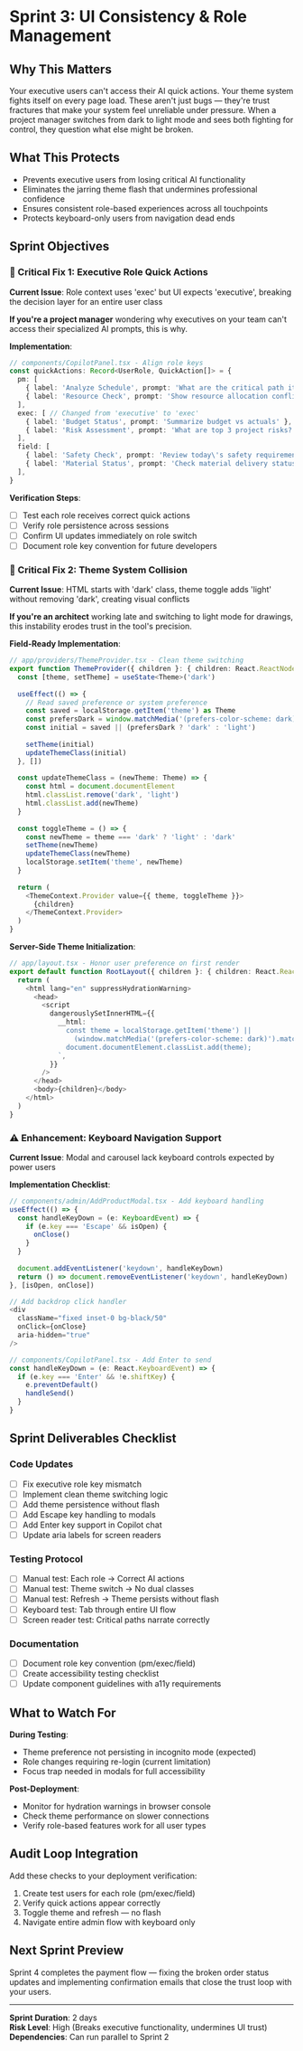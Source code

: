 # Sprint 3: UI Consistency & Role Management

## Why This Matters

Your executive users can't access their AI quick actions. Your theme system fights itself on every page load. These aren't just bugs — they're trust fractures that make your system feel unreliable under pressure. When a project manager switches from dark to light mode and sees both fighting for control, they question what else might be broken.

## What This Protects

- Prevents executive users from losing critical AI functionality
- Eliminates the jarring theme flash that undermines professional confidence
- Ensures consistent role-based experiences across all touchpoints
- Protects keyboard-only users from navigation dead ends

## Sprint Objectives

### 🔴 Critical Fix 1: Executive Role Quick Actions

**Current Issue**: Role context uses 'exec' but UI expects 'executive', breaking the decision layer for an entire user class

**If you're a project manager** wondering why executives on your team can't access their specialized AI prompts, this is why.

**Implementation**:
```typescript
// components/CopilotPanel.tsx - Align role keys
const quickActions: Record<UserRole, QuickAction[]> = {
  pm: [
    { label: 'Analyze Schedule', prompt: 'What are the critical path items?' },
    { label: 'Resource Check', prompt: 'Show resource allocation conflicts' },
  ],
  exec: [ // Changed from 'executive' to 'exec'
    { label: 'Budget Status', prompt: 'Summarize budget vs actuals' },
    { label: 'Risk Assessment', prompt: 'What are top 3 project risks?' },
  ],
  field: [
    { label: 'Safety Check', prompt: 'Review today\'s safety requirements' },
    { label: 'Material Status', prompt: 'Check material delivery status' },
  ],
}
```

**Verification Steps**:
- [ ] Test each role receives correct quick actions
- [ ] Verify role persistence across sessions
- [ ] Confirm UI updates immediately on role switch
- [ ] Document role key convention for future developers

### 🔴 Critical Fix 2: Theme System Collision

**Current Issue**: HTML starts with 'dark' class, theme toggle adds 'light' without removing 'dark', creating visual conflicts

**If you're an architect** working late and switching to light mode for drawings, this instability erodes trust in the tool's precision.

**Field-Ready Implementation**:
```typescript
// app/providers/ThemeProvider.tsx - Clean theme switching
export function ThemeProvider({ children }: { children: React.ReactNode }) {
  const [theme, setTheme] = useState<Theme>('dark')
  
  useEffect(() => {
    // Read saved preference or system preference
    const saved = localStorage.getItem('theme') as Theme
    const prefersDark = window.matchMedia('(prefers-color-scheme: dark)').matches
    const initial = saved || (prefersDark ? 'dark' : 'light')
    
    setTheme(initial)
    updateThemeClass(initial)
  }, [])
  
  const updateThemeClass = (newTheme: Theme) => {
    const html = document.documentElement
    html.classList.remove('dark', 'light')
    html.classList.add(newTheme)
  }
  
  const toggleTheme = () => {
    const newTheme = theme === 'dark' ? 'light' : 'dark'
    setTheme(newTheme)
    updateThemeClass(newTheme)
    localStorage.setItem('theme', newTheme)
  }
  
  return (
    <ThemeContext.Provider value={{ theme, toggleTheme }}>
      {children}
    </ThemeContext.Provider>
  )
}
```

**Server-Side Theme Initialization**:
```typescript
// app/layout.tsx - Honor user preference on first render
export default function RootLayout({ children }: { children: React.ReactNode }) {
  return (
    <html lang="en" suppressHydrationWarning>
      <head>
        <script
          dangerouslySetInnerHTML={{
            __html: `
              const theme = localStorage.getItem('theme') || 
                (window.matchMedia('(prefers-color-scheme: dark)').matches ? 'dark' : 'light');
              document.documentElement.classList.add(theme);
            `,
          }}
        />
      </head>
      <body>{children}</body>
    </html>
  )
}
```

### ⚠️ Enhancement: Keyboard Navigation Support

**Current Issue**: Modal and carousel lack keyboard controls expected by power users

**Implementation Checklist**:
```typescript
// components/admin/AddProductModal.tsx - Add keyboard handling
useEffect(() => {
  const handleKeyDown = (e: KeyboardEvent) => {
    if (e.key === 'Escape' && isOpen) {
      onClose()
    }
  }
  
  document.addEventListener('keydown', handleKeyDown)
  return () => document.removeEventListener('keydown', handleKeyDown)
}, [isOpen, onClose])

// Add backdrop click handler
<div 
  className="fixed inset-0 bg-black/50"
  onClick={onClose}
  aria-hidden="true"
/>

// components/CopilotPanel.tsx - Add Enter to send
const handleKeyDown = (e: React.KeyboardEvent) => {
  if (e.key === 'Enter' && !e.shiftKey) {
    e.preventDefault()
    handleSend()
  }
}
```

## Sprint Deliverables Checklist

### Code Updates
- [ ] Fix executive role key mismatch
- [ ] Implement clean theme switching logic
- [ ] Add theme persistence without flash
- [ ] Add Escape key handling to modals
- [ ] Add Enter key support in Copilot chat
- [ ] Update aria labels for screen readers

### Testing Protocol
- [ ] Manual test: Each role → Correct AI actions
- [ ] Manual test: Theme switch → No dual classes
- [ ] Manual test: Refresh → Theme persists without flash
- [ ] Keyboard test: Tab through entire UI flow
- [ ] Screen reader test: Critical paths narrate correctly

### Documentation
- [ ] Document role key convention (pm/exec/field)
- [ ] Create accessibility testing checklist
- [ ] Update component guidelines with a11y requirements

## What to Watch For

**During Testing**:
- Theme preference not persisting in incognito mode (expected)
- Role changes requiring re-login (current limitation)
- Focus trap needed in modals for full accessibility

**Post-Deployment**:
- Monitor for hydration warnings in browser console
- Check theme performance on slower connections
- Verify role-based features work for all user types

## Audit Loop Integration

Add these checks to your deployment verification:
1. Create test users for each role (pm/exec/field)
2. Verify quick actions appear correctly
3. Toggle theme and refresh — no flash
4. Navigate entire admin flow with keyboard only

## Next Sprint Preview

Sprint 4 completes the payment flow — fixing the broken order status updates and implementing confirmation emails that close the trust loop with your users.

---

**Sprint Duration**: 2 days  
**Risk Level**: High (Breaks executive functionality, undermines UI trust)  
**Dependencies**: Can run parallel to Sprint 2